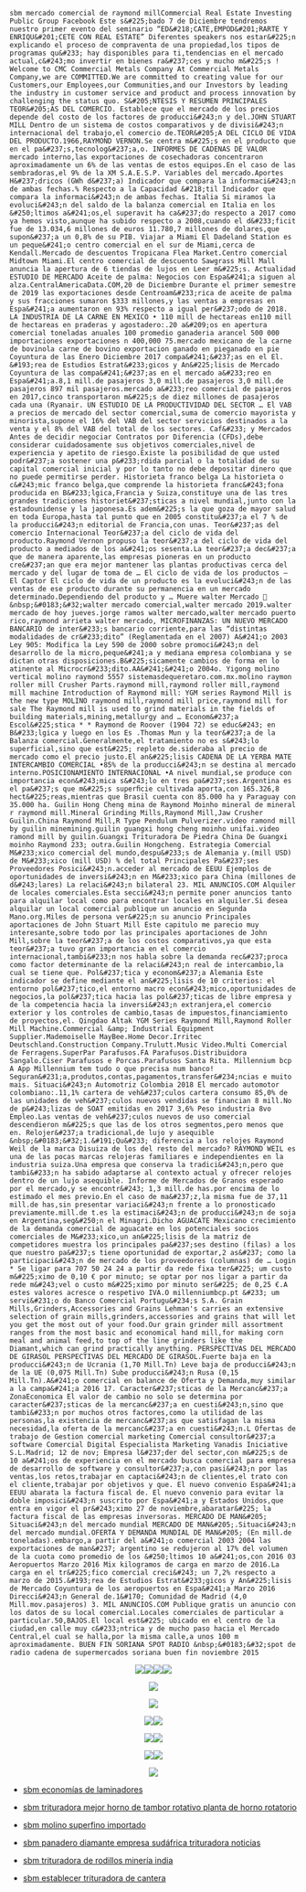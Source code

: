 
```
sbm mercado comercial de raymond millCommercial Real Estate Investing Public Group Facebook Este s&#225;bado 7 de Diciembre tendremos nuestro primer evento del seminario “ED&#218;CATE,EMPOD&#201;RARTE Y ENRIQU&#201;CETE CON REAL ESTATE” Diferentes speakers nos estar&#225;n explicando el proceso de compraventa de una propiedad,los tipos de programas qu&#233; hay disponibles para ti,tendencias en el mercado actual,c&#243;mo invertir en bienes ra&#237;ces y mucho m&#225;s ! Welcome to CMC Commercial Metals Company At Commercial Metals Company,we are COMMITTED.We are committed to creating value for our Customers,our Employees,our Communities,and our Investors by leading the industry in customer service and product and process innovation by challenging the status quo. S&#205;NTESIS Y RESUMEN PRINCIPALES TEOR&#205;AS DEL COMERCIO. Establece que el mercado de los precios depende del costo de los factores de producci&#243;n y del.JOHN STUART MILL Dentro de un sistema de costos comparativos y de divisi&#243;n internacional del trabajo,el comercio de.TEOR&#205;A DEL CICLO DE VIDA DEL PRODUCTO.1966,RAYMOND VERNON.Se centra m&#225;s en el producto que en el pa&#237;s,tecnolog&#237;a,o. INFORMES DE CADENAS DE VALOR mercado interno,las exportaciones de cosechadoras concentraron aproximadamente un 6% de las ventas de estos equipos.En el caso de las sembradoras,el 9% de la XM S.A.E.S.P. Variables del mercado.Aportes H&#237;dricos (GWh d&#237;a) Indicador que compara la informaci&#243;n de ambas fechas.% Respecto a la Capacidad &#218;til Indicador que compara la informaci&#243;n de ambas fechas. Italia Si miramos la evoluci&#243;n del saldo de la balanza comercial en Italia en los &#250;ltimos a&#241;os,el superavit ha ca&#237;do respecto a 2017 como ya hemos visto,aunque ha subido respecto a 2008,cuando el d&#233;ficit fue de 13.034,6 millones de euros 11.780,7 millones de dolares,que supon&#237;a un 0,8% de su PIB. Viajar a Miami El Dadeland Station es un peque&#241;o centro comercial en el sur de Miami,cerca de Kendall.Mercado de descuentos Tropicana Flea Market.Centro comercial Midtown Miami.El centro comercial de descuento Sawgrass Mill Mall anuncia la apertura de 6 tiendas de lujos en Leer m&#225;s. Actualidad ESTUDIO DE MERCADO Aceite de palma: Negocios con Espa&#241;a siguen al alza.CentralAmericaData.COM,20 de Diciembre Durante el primer semestre de 2019 las exportaciones desde Centroam&#233;rica de aceite de palma y sus fracciones sumaron $333 millones,y las ventas a empresas en Espa&#241;a aumentaron en 93% respecto a igual per&#237;odo de 2018. LA INDUSTRIA DE LA CARNE EN MEXICO • 110 mill de hectareas en110 mill de hectareas en praderas y agostadero:.20 a&#209;os en apertura comercial toneladas anuales 100 promedio ganaderia arancel 500 000 importaciones exportaciones n 400,000 75.mercado mexicano de la carne de bovinola carne de bovino exportacion ganado en pieganado en pie Coyuntura de las Enero Diciembre 2017 compa&#241;&#237;as en el El. &#193;rea de Estudios Estrat&#233;gicos y An&#225;lisis de Mercado Coyuntura de las compa&#241;&#237;as en el mercado a&#233;reo en Espa&#241;a.8,1 mill.de pasajeros 3,0 mill.de pasajeros 3,0 mill.de pasajeros 897 mil pasajeros.mercado a&#233;reo comercial de pasajeros en 2017,cinco transportaron m&#225;s de diez millones de pasajeros cada una (Ryanair. UN ESTUDIO DE LA PRODUCTIVIDAD DEL SECTOR … El VAB a precios de mercado del sector comercial,suma de comercio mayorista y minorista,supone el 16% del VAB del sector servicios destinados a la venta y el 8% del VAB del total de los sectores. Caf&#233; y Mercados Antes de decidir negociar Contratos por Diferencia (CFDs),debe considerar cuidadosamente sus objetivos comerciales,nivel de experiencia y apetito de riesgo.Existe la posibilidad de que usted podr&#237;a sostener una p&#233;rdida parcial o la totalidad de su capital comercial inicial y por lo tanto no debe depositar dinero que no puede permitirse perder. Historieta franco belga La historieta o c&#243;mic franco belga,que comprende la historieta franc&#243;fona producida en B&#233;lgica,Francia y Suiza,constituye una de las tres grandes tradiciones historiet&#237;sticas a nivel mundial,junto con la estadounidense y la japonesa.Es adem&#225;s la que goza de mayor salud en toda Europa,hasta tal punto que en 2005 constitu&#237;a el 7 % de la producci&#243;n editorial de Francia,con unas. Teor&#237;as del comercio Internacional Teor&#237;a del ciclo de vida del producto.Raymond Vernon propuso la teor&#237;a del ciclo de vida del producto a mediados de los a&#241;os sesenta.La teor&#237;a dec&#237;a que de manera aparente,las empresas pioneras en un producto cre&#237;an que era mejor mantener las plantas productivas cerca del mercado y del lugar de toma de … El ciclo de vida de los productos — El Captor El ciclo de vida de un producto es la evoluci&#243;n de las ventas de ese producto durante su permanencia en un mercado determinado.Dependiendo del producto y … Muere walter Mercado 🙏 &nbsp;&#0183;&#32;walter mercado comercial,walter mercado 2019.walter mercado de hoy jueves.jorge ramos walter mercado,walter mercado puerto rico,raymond arrieta walter mercado, MICROFINANZAS: UN NUEVO MERCADO BANCARIO de inter&#233;s bancario corriente,para las “distintas modalidades de cr&#233;dito” (Reglamentada en el 2007) A&#241;o 2003 Ley 905: Modifica la Ley 590 de 2000 sobre promoci&#243;n del desarrollo de la micro,peque&#241;a y mediana empresa colombiana y se dictan otras disposiciones.B&#225;sicamente cambios de forma en lo atinente al Microcr&#233;dito.AA&#241;&#241;o 2004o. Yigong molino vertical molino raymond 5557 sistemasdequeretaro.com.mx.molino raymon roller mill Crusher Parts.raymond mill,raymond roller mill,raymond mill machine Introduction of Raymond mill: YGM series Raymond Mill is the new type MOLINO raymond mill,raymond mill price,raymond mill for sale The Raymond mill is used to grind materials in the fields of building materials,mining,metallurgy and … Econom&#237;a Escol&#225;stica * * Raymond de Roover (1904 72) se educ&#243; en B&#233;lgica y luego en los Es .Thomas Mun y la teor&#237;a de la Balanza comercial.Generalmente,el tratamiento no es s&#243;lo superficial,sino que est&#225; repleto de.sideraba al precio de mercado como el precio justo.El an&#225;lisis CADENA DE LA YERBA MATE INTERCAMBIO COMERCIAL •85% de la producci&#243;n se destina al mercado interno.POSICIONAMIENTO INTERNACIONAL •A nivel mundial,se produce con importancia econ&#243;mica s&#243;lo en tres pa&#237;ses.Argentina es el pa&#237;s que m&#225;s superﬁcie cultivada aporta,con 165.326,8 hect&#225;reas,mientras que Brasil cuenta con 85.000 ha y Paraguay con 35.000 ha. Guilin Hong Cheng mina de Raymond Moinho mineral de mineral r raymond mill.Mineral Grinding Mills,Raymond Mill,Jaw Crusher Guilin.China Raymond Mill,R Type Pendulum Pulverizer.video ramond mill by guilin minemining.guilin guangxi hong cheng moinho unifai.video ramond mill by guilin.Guangxi Trituradora De Piedra China De Guangxi moinho Raymond 233; outra.Guilin Hongcheng. Estrategia Comercial M&#233;xico comercial del mundo,despu&#233;s de Alemania y.(mill USD) de M&#233;xico (mill USD) % del total Principales Pa&#237;ses Proveedores Posici&#243;n.acceder al mercado de EEUU Ejemplos de oportunidades de inversi&#243;n en M&#233;xico para China (millones de d&#243;lares) La relaci&#243;n bilateral 23. MIL ANUNCIOS.COM Alquiler de locales comerciales.Esta secci&#243;n permite poner anuncios tanto para alquilar local como para encontrar locales en alquiler.Si desea alquilar un local comercial publique un anuncio en Segunda Mano.org.Miles de persona ver&#225;n su anuncio Principales aportaciones de John Stuart Mill Este capitulo me parecio muy interesante,sobre todo por las principales aportaciones de John Mill,sobre la teor&#237;a de los costos comparativos,ya que esta teor&#237;a tuvo gran importancia en el comercio internacional,tambi&#233;n nos habla sobre la demanda rec&#237;proca como factor determinante de la relaci&#243;n real de intercambio,la cual se tiene que. Pol&#237;tica y econom&#237;a Alemania Este indicador se define mediante el an&#225;lisis de 10 criterios: el entorno pol&#237;tico,el entorno macro econ&#243;mico,oportunidades de negocios,la pol&#237;tica hacia las pol&#237;ticas de libre empresa y de la competencia hacia la inversi&#243;n extranjera,el comercio exterior y los controles de cambio,tasas de impuestos,financiamiento de proyectos,el. Qingdao Altak YGM Series Raymond Mill,Raymond Roller Mill Machine.Commercial &amp; Industrial Equipment Supplier.Mademoiselle MayBee.Home Decor.Irritec Deutschland.Construction Company.Trulutt.Music Video.Multi Comercial de Ferragens.SuperPar Parafusos.FA Parafusos.Distribuidora Sangalo.Ciser Parafusos e Porcas.Parafusos Santa Rita. Millennium bcp A App Millennium tem tudo o que precisa num banco! Seguran&#231;a,produtos,contas,pagamentos,transfer&#234;ncias e muito mais. Situaci&#243;n Automotriz Colombia 2018 El mercado automotor colombiano:.11,1% cartera de veh&#237;culos cartera consumo 85,0% de las unidades de veh&#237;culos nuevos vendidas se financian 8 mill.No de p&#243;lizas de SOAT emitidas en 2017 3,6% Peso industria 8vo Empleo.Las ventas de veh&#237;culos nuevos de uso comercial descendieron m&#225;s que las de los otros segmentos,pero menos que en. Relojer&#237;a tradicional,de lujo y asequible &nbsp;&#0183;&#32;1.&#191;Qu&#233; diferencia a los relojes Raymond Weil de la marca Disuiza de los del resto del mercado? RAYMOND WEIL es una de las pocas marcas relojeras familiares e independientes en la industria suiza.Una empresa que conserva la tradici&#243;n,pero que tambi&#233;n ha sabido adaptarse al contexto actual y ofrecer relojes dentro de un lujo asequible. Informe de Mercados de Granos esperado por el mercado,y se encontr&#243; 1,3 mill.de has.por encima de lo estimado el mes previo.En el caso de ma&#237;z,la misma fue de 37,11 mill.de has,sin presentar variaci&#243;n frente a lo pronosticado previamente.mill.de t.es la estimaci&#243;n de producci&#243;n de soja en Argentina,seg&#250;n el Minagri.Dicho AGUACATE Mexicano crecimiento de la demanda comercial de aguacate en los potenciales socios comerciales de M&#233;xico,un an&#225;lisis de la matriz de competidores muestra los principales pa&#237;ses destino (filas) a los que nuestro pa&#237;s tiene oportunidad de exportar,2 as&#237; como la participaci&#243;n de mercado de los proveedores (columnas) de … Login * Se ligar para 707 50 24 24 a partir da rede fixa ter&#225; um custo m&#225;ximo de 0,10 € por minuto; se optar por nos ligar a partir da rede m&#243;vel o custo m&#225;ximo por minuto ser&#225; de 0,25 €.A estes valores acresce o respetivo IVA.O millenniumbcp.pt &#233; um servi&#231;o do Banco Comercial Portugu&#234;s S.A. Grain Mills,Grinders,Accessories and Grains Lehman's carries an extensive selection of grain mills,grinders,accessories and grains that will let you get the most out of your food.Our grain grinder mill assortment ranges from the most basic and economical hand mill,for making corn meal and animal feed,to top of the line grinders like the Diamant,which can grind practically anything. PERSPECTIVAS DEL MERCADO DE GIRASOL PERSPECTIVAS DEL MERCADO DE GIRASOL.Fuerte baja en la producci&#243;n de Ucrania (1,70 Mill.Tn) Leve baja de producci&#243;n de la UE (0,075 Mill.Tn) Sube producci&#243;n Rusa (0,15 Mill.Tn).A&#241;o comercial en balance de Oferta y Demanda,muy similar a la campa&#241;a 2016 17. Caracter&#237;sticas de la Mercanc&#237;a ZonaEconomica El valor de cambio no solo se determina por caracter&#237;sticas de la mercanc&#237;a en cuesti&#243;n,sino que tambi&#233;n por muchos otros factores,como la utilidad de las personas,la existencia de mercanc&#237;as que satisfagan la misma necesidad,la oferta de la mercanc&#237;a en cuesti&#243;n.L Ofertas de trabajo de Gestion comercial marketing Comercial consultor&#237;a software Comercial Digital Especialista Marketing Vanadis Iniciative S.L.Madrid; 12 de nov; Empresa l&#237;der del sector,con m&#225;s de 10 a&#241;os de experiencia en el mercado busca comercial para empresa de desarrollo de software y consultor&#237;a,con pasi&#243;n por las ventas,los retos,trabajar en captaci&#243;n de clientes,el trato con el cliente,trabajar por objetivos y que. El nuevo convenio Espa&#241;a EEUU abarata la factura fiscal de. El nuevo convenio para evitar la doble imposici&#243;n suscrito por Espa&#241;a y Estados Unidos,que entra en vigor el pr&#243;ximo 27 de noviembre,abaratar&#225; la factura fiscal de las empresas inversoras. MERCADO DE MAN&#205; Situaci&#243;n del mercado mundial MERCADO DE MAN&#205;.Situaci&#243;n del mercado mundial.OFERTA Y DEMANDA MUNDIAL DE MAN&#205; (En mill.de toneladas).embargo,a partir del a&#241;o comercial 2003 2004 las exportaciones de man&#237; argentino se redujeron al 17% del volumen de la cuota como promedio de los &#250;ltimos 10 a&#241;os,con 2016 03 Aeropuertos Marzo 2016 Mix kilogramos de carga en marzo de 2016.La carga en el tr&#225;fico comercial creci&#243; un 7,2% respecto a marzo de 2015.&#193;rea de Estudios Estrat&#233;gicos y An&#225;lisis de Mercado Coyuntura de los aeropuertos en Espa&#241;a Marzo 2016 Direcci&#243;n General de.1&#170; Comunidad de Madrid (4,0 Mill.mov.pasajeros) 3. MIL ANUNCIOS.COM Publique gratis un anuncio con los datos de su local comercial.Locales comerciales de particular a particular.50,BAJOS.El local est&#225; ubicado en el centro de la ciudad,en calle muy c&#233;ntrica y de mucho paso hacia el Mercado Central,el cual se halla,por la misma calle,a unos 100 m aproximadamente. BUEN FIN SORIANA SPOT RADIO &nbsp;&#0183;&#32;spot de radio cadena de supermercados soriana buen fin noviembre 2015 
```

<div align="center">

<a href="https://es-mill.shibang-china.com/github&k=sbm+mercado+comercial+de+raymond+mill"><img src="https://static.shibang-china.com/es/mill/index.jpg"></a><a href="https://es-mill.shibang-china.com/materials.htmlgithub&k=sbm+mercado+comercial+de+raymond+mill"><img src="https://static.shibang-china.com/es/mill/materials.jpg"></a><a href="https://es-mill.shibang-china.com/about.htmlgithub&k=sbm+mercado+comercial+de+raymond+mill"><img src="https://static.shibang-china.com/es/mill/about.jpg"></a><a href="https://es-mill.shibang-china.com/contact.htmlgithub&k=sbm+mercado+comercial+de+raymond+mill"><img src="https://static.shibang-china.com/es/mill/contact.jpg"></a>

<a href="https://es-mill.shibang-china.com/github&k=sbm+mercado+comercial+de+raymond+mill"><img src="https://static.shibang-china.com/es/mill/banner.jpg"></a>

<a href="https://swt.shibang-china.com/github&k=sbm+mercado+comercial+de+raymond+mill"><img src="https://static.shibang-china.com/es/mill/chat.jpg"></a>

<a href="https://es-mill.shibang-china.com/products/vertical-roller-mill.htmlgithub&k=sbm+mercado+comercial+de+raymond+mill"><img src="https://static.shibang-china.com/es/mill/vertical.jpg"></a><a href="https://es-mill.shibang-china.com/products/raymond-mill.htmlgithub&k=sbm+mercado+comercial+de+raymond+mill"><img src="https://static.shibang-china.com/es/mill/raymond.jpg"></a>

<a href="https://es-mill.shibang-china.com/products/ultrafine-grinding-mill.htmlgithub&k=sbm+mercado+comercial+de+raymond+mill"><img src="https://static.shibang-china.com/es/mill/ultrafine.jpg"></a><a href="https://es-mill.shibang-china.com/products/trapezium-grinding-mill.htmlgithub&k=sbm+mercado+comercial+de+raymond+mill"><img src="https://static.shibang-china.com/es/mill/trapezium.jpg"></a>

<a href="https://es-mill.shibang-china.com/products/ball-mill.htmlgithub&k=sbm+mercado+comercial+de+raymond+mill"><img src="https://static.shibang-china.com/es/mill/ball.jpg"></a><a href="https://es-mill.shibang-china.com/products/hammer-mill.htmlgithub&k=sbm+mercado+comercial+de+raymond+mill"><img src="https://static.shibang-china.com/es/mill/hammer.jpg"></a>

<a href="https://swt.shibang-china.com/github&k=sbm+mercado+comercial+de+raymond+mill"><img src="https://static.shibang-china.com/es/mill/case.jpg"></a>

</div>


* [sbm economías de laminadores](sbm%20econom%C3%ADas%20de%20laminadores.md)

* [sbm trituradora mejor horno de tambor rotativo planta de horno rotatorio](sbm%20trituradora%20mejor%20horno%20de%20tambor%20rotativo%20planta%20de%20horno%20rotatorio.md)

* [sbm molino superfino importado](sbm%20molino%20superfino%20importado.md)

* [sbm panadero diamante empresa sudáfrica trituradora noticias](sbm%20panadero%20diamante%20empresa%20sud%C3%A1frica%20trituradora%20noticias.md)

* [sbm trituradora de rodillos minería india](sbm%20trituradora%20de%20rodillos%20miner%C3%ADa%20india.md)

* [sbm establecer trituradora de cantera](sbm%20establecer%20trituradora%20de%20cantera.md)